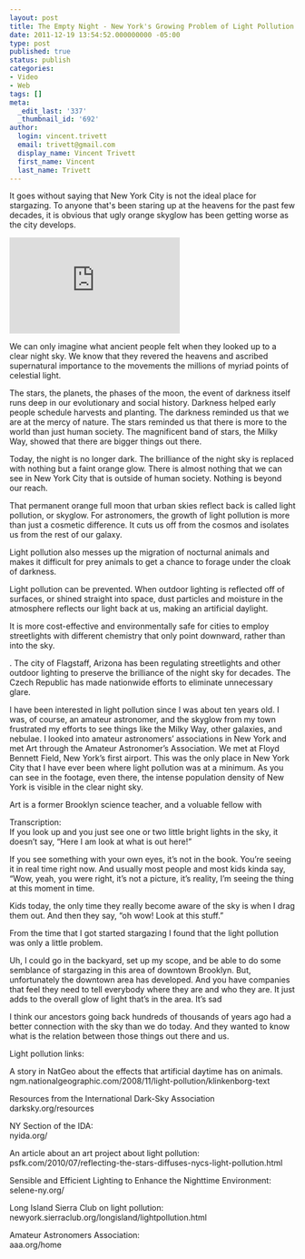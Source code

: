 ```yaml
---
layout: post
title: The Empty Night - New York's Growing Problem of Light Pollution
date: 2011-12-19 13:54:52.000000000 -05:00
type: post
published: true
status: publish
categories:
- Video
- Web
tags: []
meta:
  _edit_last: '337'
  _thumbnail_id: '692'
author:
  login: vincent.trivett
  email: trivett@gmail.com
  display_name: Vincent Trivett
  first_name: Vincent
  last_name: Trivett
---
```

<p>It goes without saying that New York City is not the ideal place for stargazing. To anyone that's been staring up at the heavens for the past few decades, it is obvious that ugly orange skyglow has been getting worse as the city develops.</p>
<p><iframe src="https://player.vimeo.com/video/33923449?title=0&amp;byline=0&amp;portrait=0" width="300" height="169" frameborder="0" webkitallowfullscreen mozallowfullscreen allowfullscreen></iframe></p>
<p>We can only imagine what ancient people felt when they looked up to a clear night sky. We know that they revered the heavens and ascribed supernatural importance to the movements the millions of myriad points of celestial light.</p>
<p>The stars, the planets, the phases of the moon, the event of darkness itself runs deep in our evolutionary and social history. Darkness helped early people schedule harvests and planting. The darkness reminded us that we are at the mercy of nature. The stars reminded us that there is more to the world than just human society. The magnificent band of stars, the Milky Way, showed that there are bigger things out there.</p>
<p>Today, the night is no longer dark. The brilliance of the night sky is replaced with nothing but a faint orange glow. There is almost nothing that we can see in New York City that is outside of human society. Nothing is beyond our reach.</p>
<p>That permanent orange full moon that urban skies reflect back is called light pollution, or skyglow. For astronomers, the growth of light pollution is more than just a cosmetic difference. It cuts us off from the cosmos and isolates us from the rest of our galaxy.</p>
<p>Light pollution also messes up the migration of nocturnal animals and makes it difficult for prey animals to get a chance to forage under the cloak of darkness.</p>
<p>Light pollution can be prevented. When outdoor lighting is reflected off of surfaces, or shined straight into space, dust particles and moisture in the atmosphere reflects our light back at us, making an artificial daylight.</p>
<p>It is more cost-effective and environmentally safe for cities to employ streetlights with different chemistry that only point downward, rather than into the sky.</p>
<p>. The city of Flagstaff, Arizona has been regulating streetlights and other outdoor lighting to preserve the brilliance of the night sky for decades. The Czech Republic has made nationwide efforts to eliminate unnecessary glare.</p>
<p>I have been interested in light pollution since I was about ten years old. I was, of course, an amateur astronomer, and the skyglow from my town frustrated my efforts to see things like the Milky Way, other galaxies, and nebulae. I looked into amateur astronomers’ associations in New York and met Art through the Amateur Astronomer’s Association. We met at Floyd Bennett Field, New York’s first airport. This was the only place in New York City that I have ever been where light pollution was at a minimum. As you can see in the footage, even there, the intense population density of New York is visible in the clear night sky.</p>
<p>Art is a former Brooklyn science teacher, and a voluable fellow with</p>
<p>Transcription:<br />
If you look up and you just see one or two little bright lights in the sky, it doesn’t say, “Here I am look at what is out here!”</p>
<p>If you see something with your own eyes, it’s not in the book. You’re seeing it in real time right now. And usually most people and most kids kinda say, “Wow, yeah, you were right, it’s not a picture, it’s reality, I’m seeing the thing at this moment in time.</p>
<p>Kids today, the only time they really become aware of the sky is when I drag them out. And then they say, “oh wow! Look at this stuff.”</p>
<p>From the time that I got started stargazing I found that the light pollution was only a little problem.</p>
<p>Uh, I could go in the backyard, set up my scope, and be able to do some semblance of stargazing in this area of downtown Brooklyn. But, unfortunately the downtown area has developed. And you have companies that feel they need to tell everybody where they are and who they are. It just adds to the overall glow of light that’s in the area. It’s sad</p>
<p>I think our ancestors going back hundreds of thousands of years ago had a better connection with the sky than we do today. And they wanted to know what is the relation between those things out there and us.</p>
<p>Light pollution links:</p>
<p>A story in NatGeo about the effects that artificial daytime has on animals.<br />
ngm.nationalgeographic.com/2008/11/light-pollution/klinkenborg-text</p>
<p>Resources from the International Dark-Sky Association<br />
darksky.org/resources</p>
<p>NY Section of the IDA:<br />
nyida.org/</p>
<p>An article about an art project about light pollution:<br />
psfk.com/2010/07/reflecting-the-stars-diffuses-nycs-light-pollution.html</p>
<p>Sensible and Efficient Lighting to Enhance the Nighttime Environment:<br />
selene-ny.org/</p>
<p>Long Island Sierra Club on light pollution:<br />
newyork.sierraclub.org/longisland/lightpollution.html</p>
<p>Amateur Astronomers Association:<br />
aaa.org/home</p>
